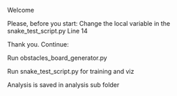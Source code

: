 Welcome

Please, before you start:
Change the local variable in the snake_test_script.py
Line 14

Thank you. 
Continue:

Run obstacles_board_generator.py

Run snake_test_script.py for training and viz

Analysis is saved in analysis sub folder